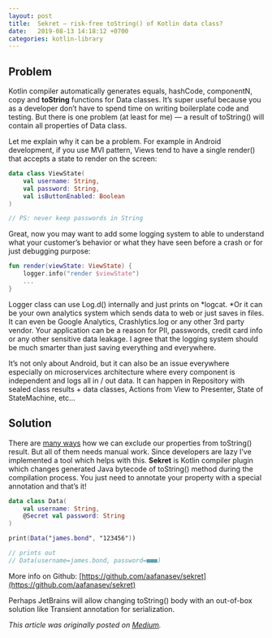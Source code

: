 ```yaml
---
layout: post
title:  Sekret — risk-free toString() of Kotlin data class?
date:   2019-08-13 14:18:12 +0700
categories: kotlin-library
---
```

## Problem

Kotlin compiler automatically generates equals, hashCode, componentN, copy and **toString** functions for Data classes. It’s super useful because you as a developer don’t have to spend time on writing boilerplate code and testing. But there is one problem (at least for me) — a result of toString() will contain all properties of Data class.

Let me explain why it can be a problem. For example in Android development, if you use MVI pattern, Views tend to have a single render() that accepts a state to render on the screen:

```kotlin
data class ViewState(
    val username: String,
    val password: String,
    val isButtonEnabled: Boolean
)

// PS: never keep passwords in String
```

Great, now you may want to add some logging system to able to understand what your customer’s behavior or what they have seen before a crash or for just debugging purpose:

```kotlin
fun render(viewState: ViewState) {
    logger.info("render $viewState")
    ...
}
```

Logger class can use Log.d() internally and just prints on *logcat. *Or it can be your own analytics system which sends data to web or just saves in files. It can even be Google Analytics, Crashlytics.log or any other 3rd party vendor. Your application can be a reason for PII, passwords, credit card info or any other sensitive data leakage. I agree that the logging system should be much smarter than just saving everything and everywhere.

It’s not only about Android, but it can also be an issue everywhere especially on microservices architecture where every component is independent and logs all in / out data. It can happen in Repository with sealed class results + data classes, Actions from View to Presenter, State of StateMachine, etc…

## Solution

There are [many ways](https://github.com/aafanasev/sekret/blob/master/OTHER_WAYS.md) how we can exclude our properties from toString() result. But all of them needs manual work. Since developers are lazy I’ve implemented a tool which helps with this. **Sekret** is Kotlin compiler plugin which changes generated Java bytecode of toString() method during the compilation process. You just need to annotate your property with a special annotation and that’s it!

```kotlin
data class Data(
    val username: String,
    @Secret val password: String
)

print(Data("james.bond", "123456"))

// prints out
// Data(username=james.bond, password=■■■)
```

More info on Github: [https://github.com/aafanasev/sekret](https://github.com/aafanasev/sekret)

Perhaps JetBrains will allow changing toString() body with an out-of-box solution like Transient annotation for serialization.

*This article was originally posted on [Medium](https://medium.com/@jokuskay/how-to-exclude-properties-from-tostring-of-kotlin-data-classes-f8dc04b8c45e).*